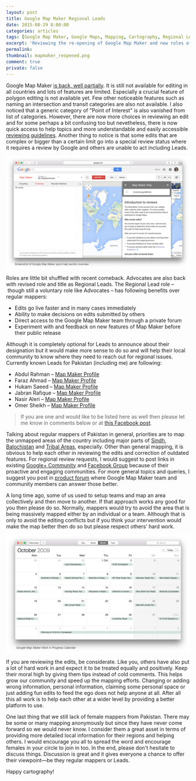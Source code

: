 ```yaml
---
layout: post
title: Google Map Maker Regional Leads
date: 2015-08-29 8:00:00
categories: articles
tags: [Google Map Maker, Google Maps, Mapping, Cartography, Regional Leads]
excerpt: 'Reviewing the re-opening of Google Map Maker and new roles of Regional Leads'
permalink:
thumbnail: mapmaker_reopened.png
comment: true
private: false
---
```


Google Map Maker [is back, well partially](https://productforums.google.com/forum/#!topic/map-maker/aot7xPY6f_o). It is still not available for editing in all countries and lots of features are limited. Especially a crucial feature of polygon editing is not available yet. Few other noticeable features such as naming an intersection and transit categories are also not available. I also noticed that a generic category of "Point of Interest" is also vanished from list of categories. However, there are now more choices in reviewing an edit and for some perhaps a bit confusing too but nevetheless, there is now quick access to help topics and more understandable and easily accessible [reviewing guidelines](http://www.google.com/mapmaker/mapfiles/s/guidelines.html). Another thing to notice is that some edits that are complex or bigger than a certain limit go into a special review status where it requires a review by Google and others are unable to act including Leads.

<a href="{{ '/assets/images/mapmaker_quick_access_help.png" target="_blank"><img src="../../assets/images/mapmaker_quick_access_help.png" alt="Screenshot of Google Map Maker quick help section overview" class="img-responsive"></a>

Roles are little bit shuffled with recent comeback. Advocates are also back with revised role and title as Regional Leads. The Regional Lead role – though still a voluntary role like Advocates – has following benefits over regular mappers:

* Edits go live faster and in many cases immediately
* Ability to make decisions on edits submitted by others
* Direct access to the Google Map Maker team through a private forum
* Experiment with and feedback on new features of Map Maker before their public release

Although it is completely optional for Leads to announce about their designation but it would make more sense to do so and will help their local community to know where they need to reach out for regional issues. Currently known Leads for Pakistan (including me) are following:

* Abdul Rahman &ndash; [Map Maker Profile](http://www.google.com/mapmaker?gw=66&uid=215557439719675112043)
* Faraz Ahmad &ndash; [Map Maker Profile](http://www.google.com/mapmaker?gw=66&uid=204302544025262169121)
* Hukam Saeed &ndash; [Map Maker Profile](http://www.google.com/mapmaker?gw=66&uid=203186905196173058817)
* Jabran Rafique &ndash; [Map Maker Profile](http://www.google.com/mapmaker?gw=66&uid=208599960765438642668)
* Nasir Aleri &ndash; [Map Maker Profile](http://www.google.com/mapmaker?gw=66&uid=210848019819643607372)
* Omer Sheikh &ndash; [Map Maker Profile](http://www.google.com/mapmaker?gw=66&uid=200016050686144113825)

> If you are one and would like to be listed here as well then please let me know in comments below or at [this Facebook post](https://www.facebook.com/groups/mappingpakistan/permalink/930692990305305/).

Talking about regular mappers of Pakistan in general, priorities are to map the unmapped areas of the country including major parts of [Sindh](http://maps.google.co.uk/?q=Sindh,+Pakistan), [Balochistan](http://maps.google.co.uk/?q=Balochistan,+Pakistan) and [Tribal Areas](http://maps.google.co.uk/?q=FATA,+Pakistan), especially. Other than general mapping, it is obvious to help each other in reviewing the edits and correction of outdated features. For regional review requests, I would suggest to post links in existing [Google+ Community](https://plus.google.com/communities/116140141553912247191) and [Facebook Group](https://www.facebook.com/groups/mappingpakistan) because of their proactive and engaging communities. For more general topics and queries, I suggest you post in [product forum](https://productforums.google.com/forum/#!forum/map-maker) where Google Map Maker team and community members can answer those better.

A long time ago, some of us used to setup teams and map an area collectively and then move to another. If that approach works any good for you then please do so. Normally, mappers would try to avoid the area that is being massively mapped either by an individual or a team. Although that is only to avoid the editing conflicts but if you think your intervention would make the map better then do so but please respect others' hard work.

<a href="{{ '/assets/images/mapmaker_work_in_progress_calendar.png" target="_blank"><img src="../../assets/images/mapmaker_work_in_progress_calendar.png" alt="Google Map Maker Work in Progress Calendar" class="img-responsive" /></a>

If you are reviewing the edits, be considerate. Like you, others have also put a lot of hard work in and expect it to be treated equally and positively. Keep their moral high by giving them tips instead of cold comments. This helps grow our community and speed up the mapping efforts. Changing or adding wrong information, personal information, claiming some personal space or just adding fun edits to feed the ego does not help anyone at all. After all this all work is to help each other at a wider level by providing a better platform to use.

One last thing that we still lack of female mappers from Pakistan. There may be some or many mapping anonymously but since they have never come forward so we would never know. I consider them a great asset in terms of providing more detailed local information for their regions and helping others. I would encourage you all to spread the word and encourage females in your circle to join in too. In the end, please don't hesitate to discuss things. Discussion is great and it gives everyone a chance to offer their viewpoint&mdash;be they regular mappers or Leads.

Happy cartography!
